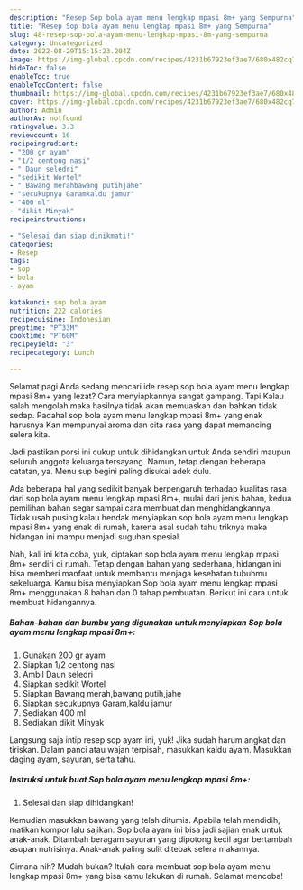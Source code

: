 ```yaml
---
description: "Resep Sop bola ayam menu lengkap mpasi 8m+ yang Sempurna"
title: "Resep Sop bola ayam menu lengkap mpasi 8m+ yang Sempurna"
slug: 48-resep-sop-bola-ayam-menu-lengkap-mpasi-8m-yang-sempurna
category: Uncategorized
date: 2022-08-29T15:15:23.204Z
image: https://img-global.cpcdn.com/recipes/4231b67923ef3ae7/680x482cq70/sop-bola-ayam-menu-lengkap-mpasi-8m-foto-resep-utama.jpg
hideToc: false
enableToc: true
enableTocContent: false
thumbnail: https://img-global.cpcdn.com/recipes/4231b67923ef3ae7/680x482cq70/sop-bola-ayam-menu-lengkap-mpasi-8m-foto-resep-utama.jpg
cover: https://img-global.cpcdn.com/recipes/4231b67923ef3ae7/680x482cq70/sop-bola-ayam-menu-lengkap-mpasi-8m-foto-resep-utama.jpg
author: Admin
authorAv: notfound
ratingvalue: 3.3
reviewcount: 16
recipeingredient:
- "200 gr ayam"
- "1/2 centong nasi"
- " Daun seledri"
- "sedikit Wortel"
- " Bawang merahbawang putihjahe"
- "secukupnya Garamkaldu jamur"
- "400 ml"
- "dikit Minyak"
recipeinstructions:

- "Selesai dan siap dinikmati!"
categories:
- Resep
tags:
- sop
- bola
- ayam

katakunci: sop bola ayam 
nutrition: 222 calories
recipecuisine: Indonesian
preptime: "PT33M"
cooktime: "PT60M"
recipeyield: "3"
recipecategory: Lunch

---
```



Selamat pagi Anda sedang mencari ide resep sop bola ayam menu lengkap mpasi 8m+ yang lezat? Cara menyiapkannya sangat gampang. Tapi Kalau salah mengolah maka hasilnya tidak akan memuaskan dan bahkan tidak sedap. Padahal sop bola ayam menu lengkap mpasi 8m+ yang enak harusnya Kan mempunyai aroma dan cita rasa yang dapat memancing selera kita.


Jadi pastikan porsi ini cukup untuk dihidangkan untuk Anda sendiri maupun seluruh anggota keluarga tersayang. Namun, tetap dengan beberapa catatan, ya. Menu sup begini paling disukai adek dulu.

Ada beberapa hal yang sedikit banyak berpengaruh terhadap kualitas rasa dari sop bola ayam menu lengkap mpasi 8m+, mulai dari jenis bahan, kedua pemilihan bahan segar sampai cara membuat dan menghidangkannya. Tidak usah pusing kalau hendak menyiapkan sop bola ayam menu lengkap mpasi 8m+ yang enak di rumah, karena asal sudah tahu triknya maka hidangan ini mampu menjadi suguhan spesial.


Nah, kali ini kita coba, yuk, ciptakan sop bola ayam menu lengkap mpasi 8m+ sendiri di rumah. Tetap dengan bahan yang sederhana, hidangan ini bisa memberi manfaat untuk membantu menjaga kesehatan tubuhmu sekeluarga. Kamu bisa menyiapkan Sop bola ayam menu lengkap mpasi 8m+ menggunakan 8 bahan dan 0 tahap pembuatan. Berikut ini cara untuk membuat hidangannya.

<!--inarticleads1-->

##### Bahan-bahan dan bumbu yang digunakan untuk menyiapkan Sop bola ayam menu lengkap mpasi 8m+:

1. Gunakan 200 gr ayam
1. Siapkan 1/2 centong nasi
1. Ambil  Daun seledri
1. Siapkan sedikit Wortel
1. Siapkan  Bawang merah,bawang putih,jahe
1. Siapkan secukupnya Garam,kaldu jamur
1. Sediakan 400 ml
1. Sediakan dikit Minyak


Langsung saja intip resep sop ayam ini, yuk! Jika sudah harum angkat dan tiriskan. Dalam panci atau wajan terpisah, masukkan kaldu ayam. Masukkan daging ayam, sayuran, serta tahu. 

<!--inarticleads2-->

##### Instruksi untuk buat Sop bola ayam menu lengkap mpasi 8m+:


1. Selesai dan siap dihidangkan!

Kemudian masukkan bawang yang telah ditumis. Apabila telah mendidih, matikan kompor lalu sajikan. Sop bola ayam ini bisa jadi sajian enak untuk anak-anak. Ditambah beragam sayuran yang dipotong kecil agar bertambah asupan nutrisinya. Anak-anak paling sulit ditebak selera makannya. 

Gimana nih? Mudah bukan? Itulah cara membuat sop bola ayam menu lengkap mpasi 8m+ yang bisa kamu lakukan di rumah. Selamat mencoba!
